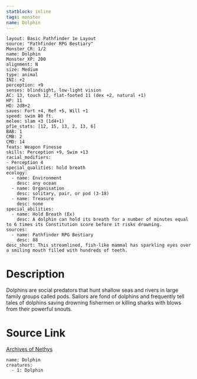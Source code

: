 ```yaml
---
statblock: inline
tags: monster
name: Dolphin
---
```

```statblock
layout: Basic Pathfinder 1e Layout
source: "Pathfinder RPG Bestiary"
Monster_CR: 1/2
name: Dolphin
Monster_XP: 200
alignment: N
size: Medium
type: animal
INI: +2
perception: +9
senses: blindsight, low-light vision
AC: 13, touch 12, flat-footed 11 (dex +2, natural +1)
HP: 11
HD: 2d8+2
saves: Fort +4, Ref +5, Will +1
speed: swim 80 ft.
melee: slam +3 (1d4+1)
pf1e_stats: [12, 15, 13, 2, 13, 6]
BAB: 1
CMB: 2
CMD: 14
feats: Weapon Finesse
skills: Perception +9, Swim +13
racial_modifiers:
- Perception 4
special_qualities: hold breath
ecology:
  - name: Environment
    desc: any ocean
  - name: Organisation
    desc: solitary, pair, or pod (3-18)
  - name: Treasure
    desc: none
special_abilities:
  - name: Hold Breath (Ex)
    desc: A dolphin can hold its breath for a number of minutes equal to 6 times its Constitution score before it risks drowning.
sources:
  - name: Pathfinder RPG Bestiary
    desc: 88
desc_short: This streamlined, fish-like mammal has sparkling eyes over a smiling mouth filled with hundreds of teeth.
```
# Description
Dolphins are social predators that hunt shallow seas and rivers in large family groups called pods. Sailors are fond of dolphins and frequently tell tales of dolphins saving drowning fishermen or killing sharks with blows from their powerful snouts.
# Source Link
[Archives of Nethys](https://aonprd.com/MonsterDisplay.aspx?ItemName=Dolphin)
```encounter-table
name: Dolphin
creatures:
  - 1: Dolphin
```

